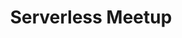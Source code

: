 ---
title: Serverless Meetup
description: Whether you are a new startup looking to launch or an existing startup looking for ways to grow your business, you will learn something new at the AWS Startup Day.
href: https://www.meetup.com/Serverless-Phoenix/
avatar: ./avatar1.png
attendantIds:
  - nader-dabit

country: United States
city: Phoenix
---